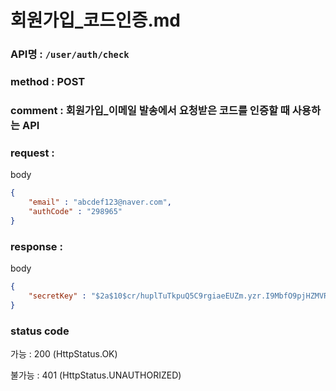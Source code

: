 # 회원가입_코드인증.md
### API명 : `/user/auth/check`

### method : POST

### comment : 회원가입_이메일 발송에서 요청받은 코드를 인증할 때 사용하는 API

### request :

body
~~~json
{
    "email" : "abcdef123@naver.com",
    "authCode" : "298965"
}
~~~

### response :

body
~~~json
{
    "secretKey" : "$2a$10$cr/huplTuTkpuQ5C9rgiaeEUZm.yzr.I9MbfO9pjHZMVROT5Q/SFe"
}
~~~
### status code
가능 : 200 (HttpStatus.OK)

불가능 : 401 (HttpStatus.UNAUTHORIZED)